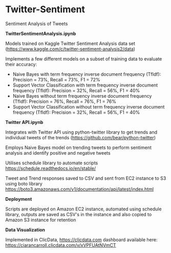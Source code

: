 # Twitter-Sentiment

Sentiment Analysis of Tweets

**TwitterSentimentAnalysis.ipynb**

Models trained on Kaggle Twitter Sentiment Analysis data set (https://www.kaggle.com/c/twitter-sentiment-analysis2/data)

Implements a few different models on a subset of training data to evaluate their accuracy:
  - Naive Bayes with term frequency inverse document frequency (TfIdf): Precision = 73%, Recall = 73%, F1 = 72%
  - Support Vector Classification with term frequency inverse document frequency (TfIdf): Precision = 32%, Recall = 56%, F1 = 40%
  - Naive Bayes without term frequency inverse document frequency (TfIdf): Precision = 76%, Recall = 76%, F1 = 76%
  - Support Vector Classification without term frequency inverse document frequency (TfIdf): Precision = 32%, Recall = 56%, F1 = 40%

**Twitter API.ipynb**

Integrates with Twitter API using python-twitter library to get trends and individual tweets of the trends (https://github.com/bear/python-twitter)

Employs Naive Bayes model on trending tweets to perform sentiment analysis and identify positive and negative tweets

Utilises schedule library to automate scripts https://schedule.readthedocs.io/en/stable/

Tweet and Trend responses saved to CSV and sent from EC2 instance to S3 using boto library https://boto3.amazonaws.com/v1/documentation/api/latest/index.html

**Deployment**

Scripts are deployed on Amazon EC2 instance, automated using schedule library, outputs are saved as CSV's in the instance and also copied to Amazon S3 instance for retention

**Data Visualization** 

Implemented in ClicData, https://clicdata.com dashboard available here: https://ciarancarroll.clicdata.com/v/xVPFUAtNVmCT
